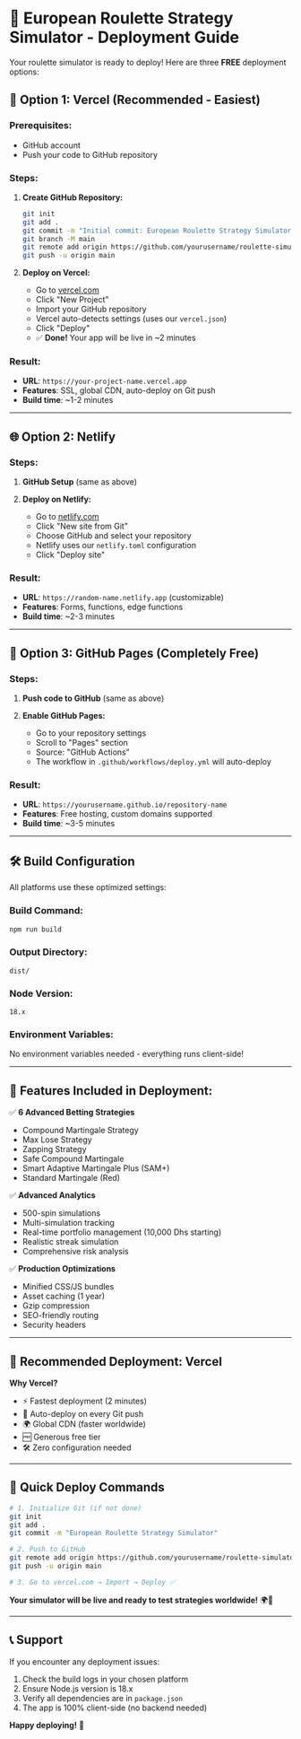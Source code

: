 # 🎰 European Roulette Strategy Simulator - Deployment Guide

Your roulette simulator is ready to deploy! Here are three **FREE** deployment options:

## 🚀 Option 1: Vercel (Recommended - Easiest)

### Prerequisites:

- GitHub account
- Push your code to GitHub repository

### Steps:

1. **Create GitHub Repository:**

   ```bash
   git init
   git add .
   git commit -m "Initial commit: European Roulette Strategy Simulator"
   git branch -M main
   git remote add origin https://github.com/yourusername/roulette-simulator.git
   git push -u origin main
   ```

2. **Deploy on Vercel:**
   - Go to [vercel.com](https://vercel.com)
   - Click "New Project"
   - Import your GitHub repository
   - Vercel auto-detects settings (uses our `vercel.json`)
   - Click "Deploy"
   - ✅ **Done!** Your app will be live in ~2 minutes

### Result:

- **URL**: `https://your-project-name.vercel.app`
- **Features**: SSL, global CDN, auto-deploy on Git push
- **Build time**: ~1-2 minutes

---

## 🌐 Option 2: Netlify

### Steps:

1. **GitHub Setup** (same as above)

2. **Deploy on Netlify:**
   - Go to [netlify.com](https://netlify.com)
   - Click "New site from Git"
   - Choose GitHub and select your repository
   - Netlify uses our `netlify.toml` configuration
   - Click "Deploy site"

### Result:

- **URL**: `https://random-name.netlify.app` (customizable)
- **Features**: Forms, functions, edge functions
- **Build time**: ~2-3 minutes

---

## 📄 Option 3: GitHub Pages (Completely Free)

### Steps:

1. **Push code to GitHub** (same as above)

2. **Enable GitHub Pages:**
   - Go to your repository settings
   - Scroll to "Pages" section
   - Source: "GitHub Actions"
   - The workflow in `.github/workflows/deploy.yml` will auto-deploy

### Result:

- **URL**: `https://yourusername.github.io/repository-name`
- **Features**: Free hosting, custom domains supported
- **Build time**: ~3-5 minutes

---

## 🛠️ Build Configuration

All platforms use these optimized settings:

### Build Command:

```bash
npm run build
```

### Output Directory:

```
dist/
```

### Node Version:

```
18.x
```

### Environment Variables:

No environment variables needed - everything runs client-side!

---

## 📱 Features Included in Deployment:

✅ **6 Advanced Betting Strategies**

- Compound Martingale Strategy
- Max Lose Strategy
- Zapping Strategy
- Safe Compound Martingale
- Smart Adaptive Martingale Plus (SAM+)
- Standard Martingale (Red)

✅ **Advanced Analytics**

- 500-spin simulations
- Multi-simulation tracking
- Real-time portfolio management (10,000 Dhs starting)
- Realistic streak simulation
- Comprehensive risk analysis

✅ **Production Optimizations**

- Minified CSS/JS bundles
- Asset caching (1 year)
- Gzip compression
- SEO-friendly routing
- Security headers

---

## 🎯 Recommended Deployment: **Vercel**

**Why Vercel?**

- ⚡ Fastest deployment (2 minutes)
- 🔄 Auto-deploy on every Git push
- 🌍 Global CDN (faster worldwide)
- 🆓 Generous free tier
- 🛠️ Zero configuration needed

---

## 🚨 Quick Deploy Commands

```bash
# 1. Initialize Git (if not done)
git init
git add .
git commit -m "European Roulette Strategy Simulator"

# 2. Push to GitHub
git remote add origin https://github.com/yourusername/roulette-simulator.git
git push -u origin main

# 3. Go to vercel.com → Import → Deploy ✅
```

**Your simulator will be live and ready to test strategies worldwide!** 🌍🎰

---

## 📞 Support

If you encounter any deployment issues:

1. Check the build logs in your chosen platform
2. Ensure Node.js version is 18.x
3. Verify all dependencies are in `package.json`
4. The app is 100% client-side (no backend needed)

**Happy deploying!** 🚀
